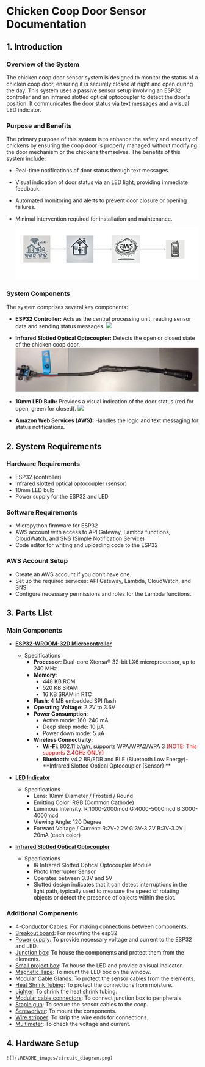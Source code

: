 # Chicken Coop Door Sensor Documentation

## 1. Introduction

### Overview of the System

The chicken coop door sensor system is designed to monitor the status of a chicken coop door, ensuring it is securely
closed at night and open during the day. This system uses a passive sensor setup involving an ESP32 controller and an
infrared slotted optical optocoupler to detect the door's position. It communicates the door status via text messages
and a visual LED indicator.

### Purpose and Benefits

The primary purpose of this system is to enhance the safety and security of chickens by ensuring the coop door is
properly managed without modifying the door mechanism or the chickens themselves. The benefits of this system include:

- Real-time notifications of door status through text messages.
- Visual indication of door status via an LED light, providing immediate feedback.
- Automated monitoring and alerts to prevent door closure or opening failures.
- Minimal intervention required for installation and maintenance.

  ![](.README_images/overview_diagram.png)

### System Components

The system comprises several key components:

- **ESP32 Controller:** Acts as the central processing unit, reading sensor data and sending status messages.
  ![](.README_images/controller-box.png)

- **Infrared Slotted Optical Optocoupler:** Detects the open or closed state of the chicken coop door.
  ![](.README_images/sensor-cable.png)

- **10mm LED Bulb:** Provides a visual indication of the door status (red for open, green for closed).
  ![](.README_images/led-box.png)

- **Amazon Web Services (AWS):** Handles the logic and text messaging for status notifications.

## 2. System Requirements

### Hardware Requirements

- ESP32 (controller)
- Infrared slotted optical optocoupler (sensor)
- 10mm LED bulb
- Power supply for the ESP32 and LED

### Software Requirements

- Micropython firmware for ESP32
- AWS account with access to API Gateway, Lambda functions, CloudWatch, and SNS (Simple Notification Service)
- Code editor for writing and uploading code to the ESP32

### AWS Account Setup

- Create an AWS account if you don’t have one.
- Set up the required services: API Gateway, Lambda, CloudWatch, and SNS.
- Configure necessary permissions and roles for the Lambda functions.

## 3. Parts List

### Main Components

- **[ESP32-WROOM-32D Microcontroller](https://a.co/d/9vEc9dk)**
    - Specifications
        - **Processor**: Dual-core Xtensa® 32-bit LX6 microprocessor, up to 240 MHz
        - **Memory**:
            - 448 KB ROM
            - 520 KB SRAM
            - 16 KB SRAM in RTC
        - **Flash**: 4 MB embedded SPI flash
        - **Operating Voltage**: 2.2V to 3.6V
        - **Power Consumption**:
            - Active mode: 160-240 mA
            - Deep sleep mode: 10 µA
            - Power down mode: 5 µA
        - **Wireless Connectivity**:
            - **Wi-Fi**: 802.11 b/g/n, supports WPA/WPA2/WPA 3 <span style="color:red">(NOTE: This supports 2.4GHz
              ONLY)</span>
            - **Bluetooth**: v4.2 BR/EDR and BLE (Bluetooth Low Energy)- **Infrared Slotted Optical Optocoupler (Sensor)
              **

- **[LED Indicator](https://a.co/d/7vtlXnA)**
    - Specifications
        - Lens: 10mm Diameter / Frosted / Round
        - Emitting Color: RGB (Common Cathode)
        - Luminous Intensity: R:1000-2000mcd G:4000-5000mcd B:3000-4000mcd
        - Viewing Angle: 120 Degree
        - Forward Voltage / Current: R:2V-2.2V G:3V-3.2V B:3V-3.2V | 20mA (each color)

- **[Infrared Slotted Optical Optocoupler](https://a.co/d/bjWC8yz)**
    - Specifications
        - IR Infrared Slotted Optical Optocoupler Module
        - Photo Interrupter Sensor
        - Operates between 3.3V and 5V
        - Slotted design indicates that it can detect interruptions in the light path, typically used to measure the
          speed of rotating objects or detect the presence of objects within the slot.

### Additional Components

- [4-Conductor Cables](https://a.co/d/0fCfwvHX): For making connections between components.
- [Breakout board](https://a.co/d/06QKfIQ6): For mounting the esp32
- [Power supply](https://a.co/d/0fpwT79p): To provide necessary voltage and current to the ESP32 and LED.
- [Junction box](https://a.co/d/0dfNJWWr): To house the components and protect them from the elements.
- [Small project box](https://a.co/d/03lNSH8F): To house the LED and provide a visual indicator.
- [Magnetic Tape](https://a.co/d/069PrKfB): To mount the LED box on the window.
- [Modular Cable Glands](https://a.co/d/02YTsWza): To protect the sensor cables from the elements.
- [Heat Shrink Tubing](https://a.co/d/05rrKd19): To protect the connections from moisture.
- [Lighter](https://a.co/d/0b2d17m7): To shrink the heat shrink tubing.
- [Modular cable connectors](https://a.co/d/04SX0LEV): To connect junction box to peripherals.
- [Staple gun](https://a.co/d/03DUsZJa): To secure the sensor cables to the coop.
- [Screwdriver](https://a.co/d/0dFNETHJ): To mount the components.
- [Wire stripper](https://a.co/d/0c3bSzBu): To strip the wire ends for connections.
- [Multimeter](https://a.co/d/0cgQwKO0): To check the voltage and current.

## 4. Hardware Setup

    ![](.README_images/circuit_diagram.png)

